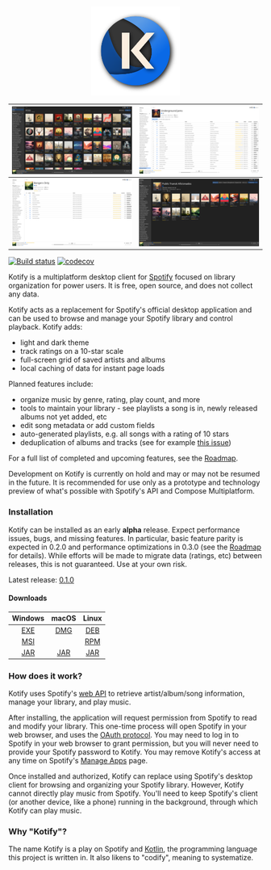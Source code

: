 <p align="center">
  <img src="application/src/main/resources/logo.svg" width="35%" />
</p>

| ![](application/src/test/resources/screenshots/com.dzirbel.kotify.ui.ApplicationScreenshotTest/artists-dark.png) | ![](application/src/test/resources/screenshots/com.dzirbel.kotify.ui.ApplicationScreenshotTest/playlist-light.png) |
|------------------------------------------------------------------------------------------------------------------|--------------------------------------------------------------------------------------------------------------------|
| ![](application/src/test/resources/screenshots/com.dzirbel.kotify.ui.ApplicationScreenshotTest/album-light.png)  | ![](application/src/test/resources/screenshots/com.dzirbel.kotify.ui.ApplicationScreenshotTest/artist-dark.png)    |

[![Build status](https://github.com/dzirbel/kotify/workflows/Build/badge.svg)](https://github.com/dzirbel/kotify/actions/workflows/build.yml)
[![codecov](https://codecov.io/gh/dzirbel/kotify/branch/master/graph/badge.svg?token=RZU5D35M5E)](https://codecov.io/gh/dzirbel/kotify)

Kotify is a multiplatform desktop client for [Spotify](https://www.spotify.com/) focused on library organization for
power users. It is free, open source, and does not collect any data.

Kotify acts as a replacement for Spotify's official desktop application and can be used to browse and manage your
Spotify library and control playback. Kotify adds:
* light and dark theme
* track ratings on a 10-star scale
* full-screen grid of saved artists and albums
* local caching of data for instant page loads

Planned features include:
* organize music by genre, rating, play count, and more
* tools to maintain your library - see playlists a song is in, newly released albums not yet added, etc
* edit song metadata or add custom fields
* auto-generated playlists, e.g. all songs with a rating of 10 stars
* deduplication of albums and tracks (see for example
  [this issue](https://community.spotify.com/t5/iOS-iPhone-iPad/Duplicates-of-the-same-albums/td-p/4542505))

For a full list of completed and upcoming features, see the [Roadmap](https://coda.io/@dominic-zirbel/kotify-roadmap).

Development on Kotify is currently on hold and may or may not be resumed in the future. It is recommended for use only
as a prototype and technology preview of what's possible with Spotify's API and Compose Multiplatform.

### Installation

Kotify can be installed as an early **alpha** release. Expect performance issues, bugs, and missing features. In
particular, basic feature parity is expected in 0.2.0 and performance optimizations in 0.3.0 (see the
[Roadmap](https://coda.io/@dominic-zirbel/kotify-roadmap) for details). While efforts will be made to migrate data
(ratings, etc) between releases, this is not guaranteed. Use at your own risk.

Latest release: [0.1.0](https://github.com/dzirbel/kotify/releases/tag/v0.1.0)

#### Downloads

|                                          Windows                                           |                                          macOS                                           |                                          Linux                                           |
|:------------------------------------------------------------------------------------------:|:----------------------------------------------------------------------------------------:|:----------------------------------------------------------------------------------------:|
|     [EXE](https://github.com/dzirbel/kotify/releases/download/v0.1.0/Kotify-0.1.0.exe)     |    [DMG](https://github.com/dzirbel/kotify/releases/download/v0.1.0/Kotify-1.0.0.dmg)    |    [DEB](https://github.com/dzirbel/kotify/releases/download/v0.1.0/kotify_0.1.0.deb)    |
|     [MSI](https://github.com/dzirbel/kotify/releases/download/v0.1.0/Kotify-0.1.0.msi)     |                                                                                          |    [RPM](https://github.com/dzirbel/kotify/releases/download/v0.1.0/kotify-0.1.0.rpm)    |
| [JAR](https://github.com/dzirbel/kotify/releases/download/v0.1.0/Kotify-windows-0.1.0.jar) | [JAR](https://github.com/dzirbel/kotify/releases/download/v0.1.0/Kotify-macos-1.0.0.jar) | [JAR](https://github.com/dzirbel/kotify/releases/download/v0.1.0/Kotify-linux-0.1.0.jar) |

### How does it work?

Kotify uses Spotify's [web API](https://developer.spotify.com/documentation/web-api/) to retrieve
artist/album/song information, manage your library, and play music.

After installing, the application will request permission from Spotify to read and modify your
library. This one-time process will open Spotify in your web browser, and uses the
[OAuth protocol](https://oauth.net/2/). You may need to log in to Spotify in your web browser to grant permission, but
you will never need to provide your Spotify password to Kotify. You may remove Kotify's access at any time on Spotify's
[Manage Apps](https://www.spotify.com/us/account/apps/) page.

Once installed and authorized, Kotify can replace using Spotify's desktop client for browsing and organizing your
Spotify library. However, Kotify cannot directly play music from Spotify. You'll need to keep Spotify's client (or
another device, like a phone) running in the background, through which Kotify can play music.

### Why "Kotify"?

The name Kotify is a play on Spotify and [Kotlin](https://kotlinlang.org/), the programming language this project is
written in. It also likens to "codify", meaning to systematize.
